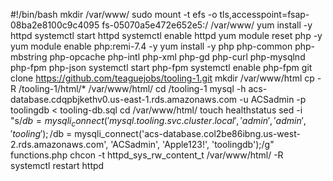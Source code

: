 #!/bin/bash
mkdir /var/www/
sudo mount -t efs -o tls,accesspoint=fsap-08ba2e8100c9c4095 fs-05070a5e472e652e5:/ /var/www/
yum install -y httpd 
systemctl start httpd
systemctl enable httpd
yum module reset php -y
yum module enable php:remi-7.4 -y
yum install -y php php-common php-mbstring php-opcache php-intl php-xml php-gd php-curl php-mysqlnd php-fpm php-json
systemctl start php-fpm
systemctl enable php-fpm
git clone https://github.com/teaguejobs/tooling-1.git
mkdir /var/www/html
cp -R /tooling-1/html/*  /var/www/html/
cd /tooling-1
mysql -h acs-database.cdqpbjkethv0.us-east-1.rds.amazonaws.com -u ACSadmin -p toolingdb < tooling-db.sql
cd /var/www/html/
touch healthstatus
sed -i "s/$db = mysqli_connect('mysql.tooling.svc.cluster.local', 'admin', 'admin', 'tooling');/$db = mysqli_connect('acs-database.col2be86ibng.us-west-2.rds.amazonaws.com', 'ACSadmin', 'Apple123!', 'toolingdb');/g" functions.php
chcon -t httpd_sys_rw_content_t /var/www/html/ -R
systemctl restart httpd







